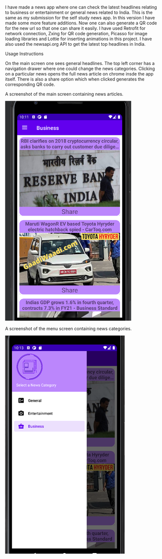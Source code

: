 I have made a news app where one can check the latest headlines relating to business or entertainment or general news related to India. This is the same as my submission for the self study news app. In this version I have made some more feature additions. Now one can also generate a QR code for the new url so that one can share it easily. I have used Retrofit for network connection, Zxing for QR code generation, Picasso for image loading libraries and Lottie for inserting animations in this project. I have also used the newsapi.org API to get the latest top headlines in India.

Usage Instructions 

On the main screen one sees general headlines. The top left corner has a navigation drawer where one could change the news categories. Clicking on a particular news opens the full news article on chrome insde the app itself. There is also a share option which when clicked generates the corresponding QR code.

A screenshot of the main screen containing news articles.  

![NewsNowScreenShot](https://raw.githubusercontent.com/JaiJaveria/assessment/main/AndroidLibrary/JaiJaveria/NewsNowScreenShot.png)

A screenshot of the menu screen containing news categories.  

![NewsNowMenuScreenshot](https://raw.githubusercontent.com/JaiJaveria/assessment/main/AndroidLibrary/JaiJaveria/NewsNowMenuScreenshot.png)
